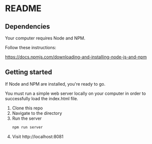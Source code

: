 # README

## Dependencies

Your computer requires Node and NPM.

Follow these instructions:

https://docs.npmjs.com/downloading-and-installing-node-js-and-npm

## Getting started

If Node and NPM are installed, you're ready to go.

You must run a simple web server locally on your computer in order to
successfully load the index.html file.

1. Clone this repo
1. Navigate to the directory
1. Run the server
    ```sh
    npm run server
    ```
1. Visit http://localhost:8081
